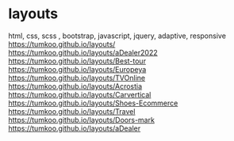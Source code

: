 # layouts
html, css, scss , bootstrap, javascript, jquery, adaptive, responsive
<br>
https://tumkoo.github.io/layouts/
<br>
https://tumkoo.github.io/layouts/aDealer2022
<br>
https://tumkoo.github.io/layouts/Best-tour
<br>
https://tumkoo.github.io/layouts/Europeya
<br>
https://tumkoo.github.io/layouts/TVOnline
<br>
https://tumkoo.github.io/layouts/Acrostia
<br>
https://tumkoo.github.io/layouts/Carvertical
<br>
https://tumkoo.github.io/layouts/Shoes-Ecommerce
<br>
https://tumkoo.github.io/layouts/Travel
<br>
https://tumkoo.github.io/layouts/Doors-mark
<br>
https://tumkoo.github.io/layouts/aDealer
